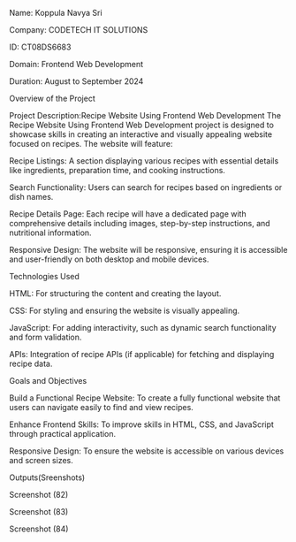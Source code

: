 Name: Koppula Navya Sri 

Company: CODETECH IT SOLUTIONS 

ID: CT08DS6683 

Domain: Frontend Web Development 

Duration: August to September 2024 


Overview of the Project

Project Description:Recipe Website Using Frontend Web Development
The Recipe Website Using Frontend Web Development project is designed to showcase skills in creating an interactive and visually appealing website focused on recipes. The website will feature:

Recipe Listings: A section displaying various recipes with essential details like ingredients, preparation time, and cooking instructions.

Search Functionality: Users can search for recipes based on ingredients or dish names.

Recipe Details Page: Each recipe will have a dedicated page with comprehensive details including images, step-by-step instructions, and nutritional information.

Responsive Design: The website will be responsive, ensuring it is accessible and user-friendly on both desktop and mobile devices.


Technologies Used

HTML: For structuring the content and creating the layout.

CSS: For styling and ensuring the website is visually appealing.

JavaScript: For adding interactivity, such as dynamic search functionality and form validation.

APIs: Integration of recipe APIs (if applicable) for fetching and displaying recipe data.


Goals and Objectives


Build a Functional Recipe Website: To create a fully functional website that users can navigate easily to find and view recipes.

Enhance Frontend Skills: To improve skills in HTML, CSS, and JavaScript through practical application.

Responsive Design: To ensure the website is accessible on various devices and screen sizes.


Outputs(Sreenshots)


Screenshot (82)


Screenshot (83)


Screenshot (84)
